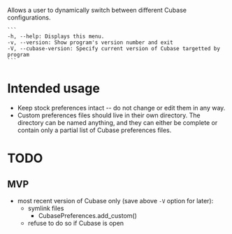 Allows a user to dynamically switch between different Cubase configurations.

    ```
    -h, --help: Displays this menu.
    -v, --version: Show program's version number and exit
    -V, --cubase-version: Specify current version of Cubase targetted by program
    ```

# Intended usage
* Keep stock preferences intact -- do not change or edit them in any way.
* Custom preferences files should live in their own directory. The directory can be named anything, and they can either be complete or contain only a partial list of Cubase preferences files.

# TODO
## MVP
- most recent version of Cubase only (save above `-V` option for later):
    - symlink files
        - CubasePreferences.add_custom()
    - refuse to do so if Cubase is open
